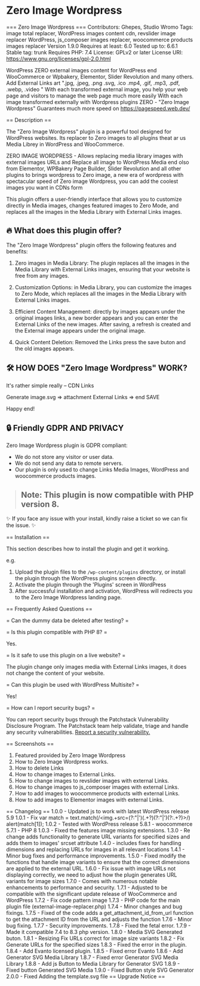 # Zero Image Wordpress
=== Zero Image Wordpress ===
Contributors: Ghepes, Studio Wromo
Tags: image total replacer, WordPress images content cdn, revslider image replacer WordPress, js_composer images replacer, woocommerce products images replacer
Version 1.9.0
Requires at least: 6.0
Tested up to: 6.6.1
Stable tag: trunk
Requires PHP: 7.4
License: GPLv2 or later
License URI: https://www.gnu.org/licenses/gpl-2.0.html

WordPress ZERO external images content for WordPress end WooCommerce or Wpbakery, Elementor, Slider Revolution and many others. Add External Links art ".jpg, .jpeg, .png .svg, .ico .mp4, .gif, .mp3, .pdf, .webp, .video "
With each transformed external image, you help your web page and visitors to manage the web page much more easily
With each image transformed externally with Wordpress plugins ZERO - "Zero Image Wordpress" Guarantees much more speed on https://pagespeed.web.dev/

== Description ==

The "Zero Image Wordpress" plugin is a powerful tool designed for WordPress websites. Its replacer to Zero images to all plugins theat ar us Media Librey in WordPress and WooCommerce.

ZERO IMAGE WORDPRESS - Allows replacing media library images with external images URLs and Replace all image to WordPress Media end olso from Elementor, WPBakery Page Builder, Slider Revolution and all other plugins to brings wordpress to Zero image, a new era of wordpress with spectacular speed of Zero image Wordpress, you can add the coolest images you want in CDNs form

This plugin offers a user-friendly interface that allows you to customize directly in Media images, changes featured images to Zero Mode, and replaces all the images in the Media Library with External Links images.



## 🔥 What does this plugin offer?

The "Zero Image Wordpress" plugin offers the following features and benefits:

1) Zero images in Media Library: The plugin replaces all the images in the Media Library with External Links images, ensuring that your website is free from any images.

2) Customization Options: in Media Library, you can customize the images to Zero Mode, which replaces all the images in the Media Library with External Links images.

3) Efficient Content Management: directly by images appears under the original images links, a new border appears and you can enter the External Links of the new images. After saving, a refresh is created and the External image appears under the original image.

4) Quick Content Deletion: Removed the Links press the save buton and the old images appears.


## 🛠️ HOW DOES "Zero Image Wordpress" WORK?
It's rather simple really – CDN Links

Generate image.svg => attachment External Links => end SAVE 

Happy end!

## 🔒 Friendly GDPR AND PRIVACY
Zero Image Wordpress plugin is GDPR compliant:
- We do not store any visitor or user data.
- We do not send any data to remote servers.
- Our plugin is only used to change Links Media Images, WordPress and woocommerce products images.

> ## Note: This plugin is now compatible with PHP version 8. 

✨ If you face any issue with your install, kindly raise a ticket so we can fix the issue. ✨

== Installation ==

This section describes how to install the plugin and get it working.

e.g.

1. Upload the plugin files to the `/wp-content/plugins` directory, or install the plugin through the WordPress plugins screen directly.
1. Activate the plugin through the 'Plugins' screen in WordPress
2. After successful installation and activation, WordPress will redirects you to the Zero Image Wordpress landing page. 

== Frequently Asked Questions ==

= Can the dummy data be deleted after testing? =


= Is this plugin compatible with PHP 8? =

Yes.

= Is it safe to use this plugin on a live website? =

The plugin change only images media with External Links images, it does not change the content of your website.

= Can this plugin be used with WordPress Multisite? =

Yes!

= How can I report security bugs? =

You can report security bugs through the Patchstack Vulnerability Disclosure Program. The Patchstack team help validate, triage and handle any security vulnerabilities. [Report a security vulnerability.](https://github.com/ghepes/zero-image-wordpress/security/advisories/new)

== Screenshots ==
1. Featured provided by Zero Image Wordpress
2. How to Zero Image Wordpress works.
3. How to delete Links
4. How to change images to External Links.
5. How to change images to revslider images with external Links.
6. How to change images to js_composer images with external Links.
7. How to add images to woocommerce products with external Links.
8. How to add images to Elementor images with external Links.

== Changelog ==
1.0.0 - Updated js to work with latest WordPress release 5.9 
1.0.1 - Fix var match = text.match(/\<img.+src\=(?:\"|\')(.+?)(?:\"|\')(?:.+?)\>/)
alert(match[1]);
1.0.2 - Tested with WordPress release 5.8.1 - woocommerce 5.7.1 - PHP 8 
1.0.3 - Fixed the features image missing extensions.
1.3.0 - Re change adds functionality to generate URL variants for specified sizes and adds them to images' srcset attribute
1.4.0 - includes fixes for handling dimensions and replacing URLs for images in all relevant locations
1.4.1 - Minor bug fixes and performance improvements.
1.5.0 - Fixed modify the functions that handle image variants to ensure that the correct dimensions are applied to the external URL.
1.6.0 - Fix issue with image URLs not displaying correctly, we need to adjust how the plugin generates URL variants for image sizes
1.7.0 - Comes with numerous notable enhancements to performance and security.
1.7.1 - Adjusted to be compatible with the significant update release of WooCommerce and WordPress
1.7.2 - Fix code pattern image
1.7.3 - PHP code for the main plugin file (external-image-replacer.php)
1.7.4 - Minor changes and bug fixings.
1.7.5 - Fixed of the code adds a get_attachment_id_from_url function to get the attachment ID from the URL and adjusts the function
1.7.6 - Minor bug fixing.
1.7.7 - Security improvements.
1.7.8 - Fixed the fetal error.
1.7.9 - Made it compatible 7.4 to 8.3 php version.
1.8.0 - Media SVG Generated buton.
1.8.1 - Resizing Fix URLs correct for image size variants
1.8.2 - Fix Generate URLs for the specified sizes
1.8.3 - Fixed the error in the plugin.
1.8.4 - Add Evanto licensed plugin.
1.8.5 - Fixed error Evanto
1.8.6 - Add Generator SVG Media Library
1.8.7 - Fixed error Generator SVG Media Library
1.8.8 - Add js Button to Media Library for Generator SVG
1.8.9 - Fixed button Generated SVG Media
1.9.0 - Fixed Button style SVG Generator
2.0.0 - Fixed Adding the template.svg file
== Upgrade Notice ==